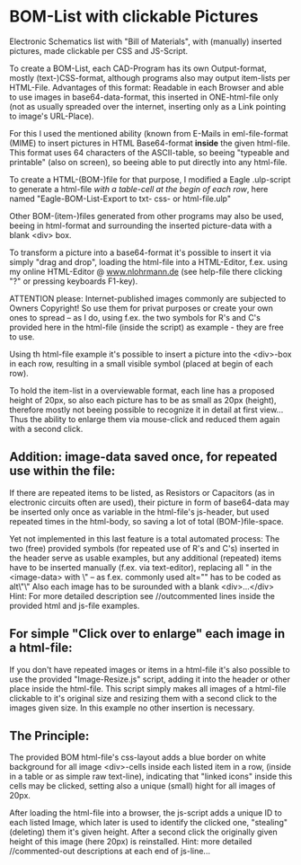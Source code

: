 # BOM-List with clickable Pictures
Electronic Schematics list with "Bill of Materials", with (manually) inserted pictures, made clickable
per CSS and JS-Script.

To create a BOM-List, each CAD-Program has its own Output-format, mostly (text-)CSS-format, although
programs also may output item-lists per HTML-File. Advantages of this format: Readable in each Browser
and able to use images in base64-data-format, this inserted in ONE-html-file only (not as usually spreaded
over the internet, inserting only as a Link pointing to image's URL-Place).

For this I used the mentioned ability (known from E-Mails in eml-file-format (MIME) to insert pictures
in HTML Base64-format **inside** the given html-file. This format uses 64 characters of the ASCII-table,
so beeing "typeable and printable" (also on screen), so beeing able to put directly into any html-file.

To create a HTML-(BOM-)file for that purpose, I modified a Eagle .ulp-script to generate a html-file
*with a table-cell at the begin of each row*, here named
"Eagle-BOM-List-Export to txt- css- or html-file.ulp"

Other BOM-(item-)files generated from other programs may also be used, beeing in html-format and
surrounding the inserted picture-data with a blank &lt;div&gt; box. 

To transform a picture into a base64-format it's possible to insert it via simply "drag and drop",
loading the html-file into a HTML-Editor, f.ex. using my online HTML-Editor @ www.nlohrmann.de
(see help-file there clicking "?" or pressing keyboards F1-key).

ATTENTION please: Internet-published images commonly are subjected to Owners Copyright! So use
them for privat purposes or create your own ones to spread – as I do, using f.ex. the two symbols
for R's and C's provided here in the html-file (inside the script) as example - they are free to use.

Using th html-file example it's possible to insert a picture into the &lt;div&gt;-box in each row,
resulting in a small visible symbol (placed at begin of each row).

To hold the item-list in a overviewable format, each line has a proposed height of 20px, so also
each picture has to be as small as 20px (height), therefore mostly not beeing possible to
recognize it in detail at first view...
Thus the ability to enlarge them via mouse-click and reduced them again with a second click.

Addition: image-data saved once, for repeated use within the file:
---------
If there are repeated items to be listed, as Resistors or Capacitors (as in electronic circuits
often are used), their picture in form of base64-data may be inserted only once as variable in the
html-file's js-header, but used repeated times in the html-body, so saving a lot of total (BOM-)file-space.

Yet not implemented in this last feature is a total automated process: The two (free) provided symbols
(for repeated use of R's and C's) inserted in the header serve as usable examples, but any additional
(repeated) items have to be inserted manually (f.ex. via text-editor), replacing all " in the 
&lt;image-data&gt; with \\" – as f.ex. commonly used alt="" has to be coded as alt\\"\\"
Also each image has to be surounded with a blank &lt;div&gt;...&lt;/div&gt;
Hint: For more detailed description see //outcommented lines inside the provided html and js-file examples.

For simple "Click over to enlarge" each image in a html-file:
-------------------------------------------------------------
If you don't have repeated images or items in a html-file it's also possible to use the provided
"Image-Resize.js" script, adding it into the header or other place inside the html-file.
This script simply makes all images of a html-file clickable to it's original size and resizing
them with a second click to the images given size.
In this example no other insertion is necessary.

The Principle:
--------------
The provided BOM html-file's css-layout adds a blue border on white background for all image &lt;div&gt;-cells
inside each listed item in a row, (inside in a table or as simple raw text-line), indicating that
"linked icons" inside this cells may be clicked, setting also a unique (small) hight for all
images of 20px.

After loading the html-file into a browser, the js-script adds a unique ID to each listed Image,
which later is used to identify the clicked one, "stealing" (deleting) them it's given height.
After a second click the originally given height of this image (here 20px) is reinstalled.
Hint: more detailed //commented-out descriptions at each end of js-line...
